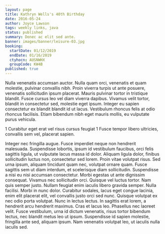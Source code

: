 ```yaml
---
layout: page
title: Kathryn Wells's 40th Birthday
date: 2016-05-24
author: Joyce Lawson
tags: weekly links, java
status: published
summary: Donec ac elit sed ante.
banner: images/banner/leisure-03.jpg
booking:
  startDate: 01/12/2019
  endDate: 01/16/2019
  ctyhocn: AUSNWHX
  groupCode: KW4B
published: true
---
```

Nulla venenatis accumsan auctor. Nulla quam orci, venenatis et quam molestie, pulvinar convallis nibh. Proin viverra turpis ut ante posuere, venenatis sollicitudin ipsum placerat. Mauris pulvinar tortor in tristique blandit. Fusce cursus leo vel diam viverra dapibus. Vivamus velit tortor, blandit in consectetur sed, molestie eget ipsum. Integer eu sapien consectetur ex blandit blandit id ut lacus. Vestibulum rhoncus felis at odio rhoncus facilisis. Etiam bibendum nibh eget mauris mollis, eu vulputate purus vehicula.

1 Curabitur eget erat vel risus cursus feugiat
1 Fusce tempor libero ultricies, convallis sem vel, placerat sapien.

Integer nec fringilla augue. Fusce imperdiet neque non hendrerit malesuada. Suspendisse lobortis, ipsum id vestibulum faucibus, orci felis sagittis ligula, ut vulputate lacus massa id dolor. Aliquam ligula dolor, finibus sollicitudin luctus non, consectetur sed lorem. Proin vitae volutpat risus. Sed urna ipsum, aliquam tincidunt quam nec, volutpat ornare quam. Fusce sagittis sem ut diam interdum, et scelerisque diam sollicitudin. Suspendisse a nisi eu nisi accumsan consectetur. Morbi egestas ut ante dignissim consequat.
Vivamus nec sollicitudin orci. Quisque vel luctus tortor. Nam quis semper justo. Nullam feugiat enim iaculis libero gravida semper. Nulla facilisi. Morbi in nunc dolor. Curabitur sodales, lacus eget congue lacinia, enim elit placerat elit, vel convallis justo orci sed nunc. Quisque volutpat ex nec odio porta volutpat. Nunc in lectus lectus. In sagittis erat lorem, a hendrerit arcu hendrerit maximus. Cras et lacus leo. Phasellus nec laoreet velit. Fusce vestibulum, urna id dictum venenatis, risus tortor bibendum lectus, nec blandit metus leo ut ipsum. Suspendisse id sapien molestie, fringilla ante sed, aliquam ipsum. Nam venenatis volutpat leo, ut iaculis nulla iaculis sed.
